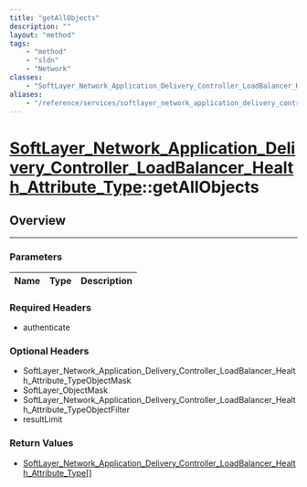 ```yaml
---
title: "getAllObjects"
description: ""
layout: "method"
tags:
    - "method"
    - "sldn"
    - "Network"
classes:
    - "SoftLayer_Network_Application_Delivery_Controller_LoadBalancer_Health_Attribute_Type"
aliases:
    - "/reference/services/softlayer_network_application_delivery_controller_loadbalancer_health_attribute_type/getAllObjects"
---
```

# [SoftLayer_Network_Application_Delivery_Controller_LoadBalancer_Health_Attribute_Type](/reference/services/SoftLayer_Network_Application_Delivery_Controller_LoadBalancer_Health_Attribute_Type)::getAllObjects





## Overview 


-----

### Parameters 
|Name | Type | Description |
| --- | --- | --- |


### Required Headers
* authenticate


### Optional Headers
* SoftLayer_Network_Application_Delivery_Controller_LoadBalancer_Health_Attribute_TypeObjectMask
* SoftLayer_ObjectMask
* SoftLayer_Network_Application_Delivery_Controller_LoadBalancer_Health_Attribute_TypeObjectFilter
* resultLimit

### Return Values
* <a href='/reference/datatypes/SoftLayer_Network_Application_Delivery_Controller_LoadBalancer_Health_Attribute_Type'>SoftLayer_Network_Application_Delivery_Controller_LoadBalancer_Health_Attribute_Type[] </a>




